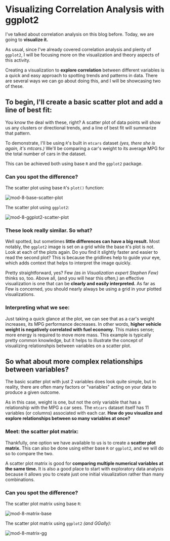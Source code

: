 # Visualizing Correlation Analysis with ggplot2

I've talked about correlation analysis on this blog before. Today, we are going to **visualize it.**

As usual, since I've already covered correlation analysis and plenty of `ggplot2`, I will be focusing more on the visualization and theory aspects of this activity.

Creating a visualization to **explore correlation** between different variables is a quick and easy approach to spotting trends and patterns in data. There are several ways we can go about doing this, and I will be showcasing two of these.

## To begin, I'll create a basic scatter plot and add a line of best fit:

You know the deal with these, right? A scatter plot of data points will show us any clusters or directional trends, and a line of best fit will summarize that pattern.

To demonstrate, I'll be using `R`'s built in `mtcars` dataset *(yes, there she is again, it's mtcars.)* We'll be comparing a car's weight to its average MPG for the total number of cars in the dataset.

This can be achieved both using base `R` and the `ggplot2` package.

### Can you spot the difference?

The scatter plot using base `R`'s `plot()` function:

![mod-8-base-scatter-plot](https://github.com/user-attachments/assets/3a60bf15-2256-4352-a052-7977eede992e)

The scatter plot using `ggplot2`:

![mod-8-ggplot2-scatter-plot](https://github.com/user-attachments/assets/647154ca-d006-4330-8151-3248e7a1d0eb)


### These look really similar. So what?

Well spotted, but sometimes **little differences can have a big result.** Most notably, the `ggplot2` image is set on a grid while the base `R`'s plot is not. Look at each of the plots again. Do you find it slightly faster and easier to read the second plot? This is because the gridlines help to guide your eye, which adds context that helps to interpret the image quickly.

Pretty straightforward, yes? Few *(as in Visualization expert Stephen Few)* thinks so, too. Above all, (and you will hear this often,) an effective visualization is one that can be **clearly and easily interpreted.** As far as Few is concerned, you should nearly always be using a grid in your plotted visualizations.

### Interpreting what we see:

Just taking a quick glance at the plot, we can see that as a car's weight increases, its MPG performance decreases. In other words, **higher vehicle weight is negatively correlated with fuel economy.** This makes sense; more energy is required to move more mass. This example is typically pretty common knowledge, but it helps to illustrate the concept of visualizing relationshpis between variables on a scatter plot.

## So what about more complex relationships between variables?

The basic scatter plot with just 2 variables does look quite simple, but in reality, there are often many factors or "variables" acting on your data to produce a given outcome.

As in this case, weight is one, but not the only variable that has a relationship with the MPG a car sees. The `mtcars` dataset itself has 11 variables (or columns) associated with each car. **How do you visualize and explore relationships between so many variables at once?**

### Meet: the scatter plot matrix:

Thankfully, one option we have available to us is to create a **scatter plot matrix.** This can also be done using either base `R` or `ggplot2`, and we will do so to compare the two.

A scatter plot matrix is good for **comparing multiple numerical variables at the same time.** It is also a good place to start with exploratory data analysis because it allows you to create just one initial visualization rather than many combinations.

### Can you spot the difference?

The scatter plot matrix using base `R`:

![mod-8-matrix-base](https://github.com/user-attachments/assets/5e5c2ead-ed52-4f08-85d5-61af28fb77a4)

The scatter plot matrix using `ggplot2` *(and GGally):*

![mod-8-matrix-gg](https://github.com/user-attachments/assets/ab4cfc15-ca54-419c-b0e9-51875a42553c)

